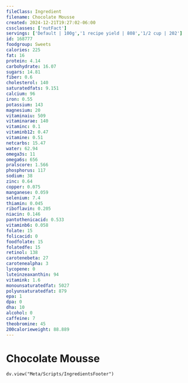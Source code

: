 ```yaml
---
fileClass: Ingredient
filename: Chocolate Mousse
created: 2024-12-21T19:27:02-06:00
cssclasses: ['nutFact']
servings: ['Default | 100g','1 recipe yield | 808','1/2 cup | 202']
id: 168777
foodgroup: Sweets
calories: 225
fat: 16
protein: 4.14
carbohydrate: 16.07
sugars: 14.81
fiber: 0.6
cholesterol: 140
saturatedfats: 9.151
calcium: 96
iron: 0.55
potassium: 143
magnesium: 20
vitaminaiu: 509
vitaminarae: 140
vitaminc: 0.1
vitaminb12: 0.47
vitamine: 0.51
netcarbs: 15.47
water: 62.94
omega3s: 11
omega6s: 656
pralscore: 1.566
phosphorus: 117
sodium: 38
zinc: 0.64
copper: 0.075
manganese: 0.059
selenium: 7.4
thiamin: 0.045
riboflavin: 0.205
niacin: 0.146
pantothenicacid: 0.533
vitaminb6: 0.058
folate: 15
folicacid: 0
foodfolate: 15
folatedfe: 15
retinol: 138
carotenebeta: 27
carotenealpha: 3
lycopene: 0
luteinzeaxanthin: 94
vitamink: 1.6
monounsaturatedfat: 5027
polyunsaturatedfat: 879
epa: 1
dpa: 0
dha: 10
alcohol: 0
caffeine: 7
theobromine: 45
200calorieweight: 88.889
---
```


# Chocolate Mousse

```dataviewjs
dv.view("Meta/Scripts/IngredientsFooter")
```